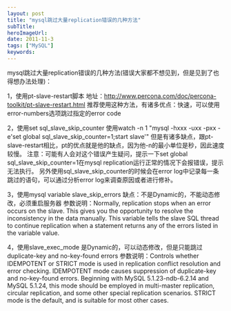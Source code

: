 ```yaml
---
layout: post 
title: "mysql跳过大量replication错误的几种方法"
subTitle: 
heroImageUrl: 
date: 2011-11-3
tags: ["MySQL"]
keywords: 
---
```


mysql跳过大量replication错误的几种方法(错误大家都不想见到，但是见到了也得想办法处理)：

1，使用pt-slave-restart脚本
地址：http://www.percona.com/doc/percona-toolkit/pt-slave-restart.html
推荐使用这种方法，有诸多优点：快速，可以使用error-numbers选项跳过指定的error code

2，使用set sql_slave_skip_counter
使用watch -n 1 "mysql -hxxx -uxx -pxx -e'set global sql_slave_skip_counter=1;start slave'"
但是有诸多缺点，跟pt-slave-restart相比，pt的优点就是他的缺点，因为他-n的最小单位是秒，因此速度较慢。
注意：可能有人会对这个错误产生疑问，提示一下set global sql_slave_skip_counter=1在mysql replication运行正常的情况下会报错误，提示无法执行。
另外使用sql_slave_skip_counter的时候会在error log中记录每一条跳过的语句，可以通过分析error log来调查原因或者进行修补。

3，使用mysql variable slave_skip_errors
缺点：不是Dynamic的，不能动态修改，必须重启服务器
参数说明：Normally, replication stops when an error occurs on the slave. This gives you the opportunity to resolve the inconsistency in the data manually. This variable tells the slave SQL thread to continue replication when a statement returns any of the errors listed in the variable value.

4，使用slave_exec_mode
是Dynamic的，可以动态修改，但是只能跳过duplicate-key and no-key-found errors
参数说明：Controls whether IDEMPOTENT or STRICT mode is used in replication conflict resolution and error checking. IDEMPOTENT mode causes suppression of duplicate-key and no-key-found errors. Beginning with MySQL 5.1.23-ndb-6.2.14 and MySQL 5.1.24, this mode should be employed in multi-master replication, circular replication, and some other special replication scenarios. STRICT mode is the default, and is suitable for most other cases.